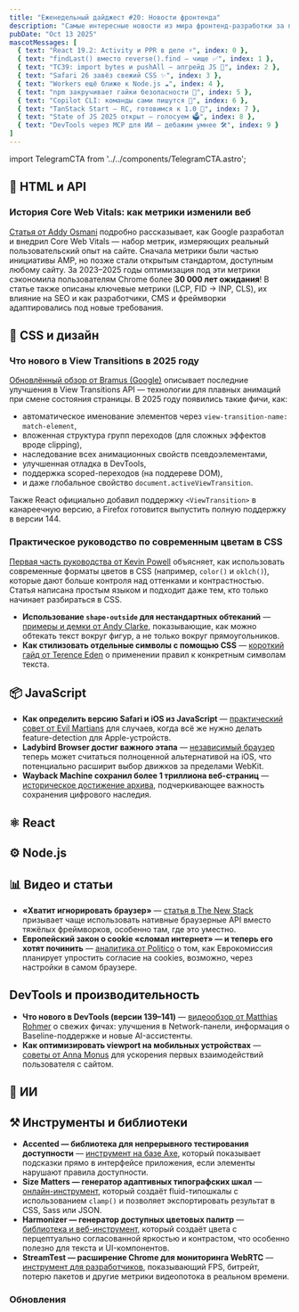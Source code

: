 ```yaml
---
title: "Еженедельный дайджест #20: Новости фронтенда"
description: "Самые интересные новости из мира фронтенд-разработки за последнюю неделю"
pubDate: "Oct 13 2025"
mascotMessages: [
  { text: "React 19.2: Activity и PPR в деле ⚡", index: 0 },
  { text: "findLast() вместо reverse().find — чище ✅", index: 1 },
  { text: "TC39: import bytes и pushAll — апгрейд JS 🧩", index: 2 },
  { text: "Safari 26 завёз свежий CSS ✨", index: 3 },
  { text: "Workers ещё ближе к Node.js ☁️", index: 4 },
  { text: "npm закручивает гайки безопасности 🔐", index: 5 },
  { text: "Copilot CLI: команды сами пишутся 🤖", index: 6 },
  { text: "TanStack Start — RC, готовимся к 1.0 🚀", index: 7 },
  { text: "State of JS 2025 открыт — голосуем 🗳️", index: 8 },
  { text: "DevTools через MCP для ИИ — дебажим умнее 🛠️", index: 9 }
]
---
```


import TelegramCTA from '../../components/TelegramCTA.astro';

## 🧪 HTML и API
### История Core Web Vitals: как метрики изменили веб
[Статья от Addy Osmani](https://frontendfoc.us/link/175288/web) подробно рассказывает, как Google разработал и внедрил Core Web Vitals — набор метрик, измеряющих реальный пользовательский опыт на сайте. Сначала метрики были частью инициативы AMP, но позже стали открытым стандартом, доступным любому сайту. За 2023–2025 годы оптимизация под эти метрики сэкономила пользователям Chrome более **30 000 лет ожидания**! В статье также описаны ключевые метрики (LCP, FID → INP, CLS), их влияние на SEO и как разработчики, CMS и фреймворки адаптировались под новые требования.

## 🎨 CSS и дизайн
### Что нового в View Transitions в 2025 году
[Обновлённый обзор от Bramus (Google)](https://frontendfoc.us/link/175344/web) описывает последние улучшения в View Transitions API — технологии для плавных анимаций при смене состояния страницы. В 2025 году появились такие фичи, как:
- автоматическое именование элементов через `view-transition-name: match-element`,
- вложенная структура групп переходов (для сложных эффектов вроде clipping),
- наследование всех анимационных свойств псевдоэлементами,
- улучшенная отладка в DevTools,
- поддержка scoped-переходов (на поддереве DOM),
- и даже глобальное свойство `document.activeViewTransition`.

Также React официально добавил поддержку `<ViewTransition>` в канареечную версию, а Firefox готовится выпустить полную поддержку в версии 144.

### Практическое руководство по современным цветам в CSS
[Первая часть руководства от Kevin Powell](https://frontendfoc.us/link/175290/web) объясняет, как использовать современные форматы цветов в CSS (например, `color()` и `oklch()`), которые дают больше контроля над оттенками и контрастностью. Статья написана простым языком и подходит даже тем, кто только начинает разбираться в CSS.

- **Использование `shape-outside` для нестандартных обтеканий** — [примеры и демки от Andy Clarke](https://frontendfoc.us/link/175301/web), показывающие, как можно обтекать текст вокруг фигур, а не только вокруг прямоугольников.
- **Как стилизовать отдельные символы с помощью CSS** — [короткий гайд от Terence Eden](https://frontendfoc.us/link/175304/web) о применении правил к конкретным символам текста.


<TelegramCTA/>

## 📦 JavaScript


- **Как определить версию Safari и iOS из JavaScript** — [практический совет от Evil Martians](https://frontendfoc.us/link/175302/web) для случаев, когда всё же нужно делать feature-detection для Apple-устройств.
- **Ladybird Browser достиг важного этапа** — [независимый браузер](https://frontendfoc.us/link/175293/web) теперь может считаться полноценной альтернативой на iOS, что потенциально расширит выбор движков за пределами WebKit.
- **Wayback Machine сохранил более 1 триллиона веб-страниц** — [историческое достижение архива](https://frontendfoc.us/link/175292/web), подчеркивающее важность сохранения цифрового наследия.

## ⚛️ React

## ⚙️ Node.js

## 📊 Видео и статьи
- **«Хватит игнорировать браузер»** — [статья в The New Stack](https://frontendfoc.us/link/175298/web) призывает чаще использовать нативные браузерные API вместо тяжёлых фреймворков, особенно там, где это уместно.
- **Европейский закон о cookie «сломал интернет» — и теперь его хотят починить** — [аналитика от Politico](https://frontendfoc.us/link/175297/web) о том, как Еврокомиссия планирует упростить согласие на cookies, возможно, через настройки в самом браузере.

## DevTools и производительность

- **Что нового в DevTools (версии 139–141)** — [видеообзор от Matthias Rohmer](https://frontendfoc.us/link/175300/web) о свежих фичах: улучшения в Network-панели, информация о Baseline-поддержке и новые AI-ассистенты.
- **Как оптимизировать viewport на мобильных устройствах** — [советы от Anna Monus](https://frontendfoc.us/link/175303/web) для ускорения первых взаимодействий пользователя с сайтом.


## 🤖 ИИ

## ⚒️ Инструменты и библиотеки
- **Accented — библиотека для непрерывного тестирования доступности** — [инструмент на базе Axe](https://frontendfoc.us/link/175306/web), который показывает подсказки прямо в интерфейсе приложения, если элементы нарушают правила доступности.
- **Size Matters — генератор адаптивных типографских шкал** — [онлайн-инструмент](https://frontendfoc.us/link/175309/web), который создаёт fluid-типошкалы с использованием `clamp()` и позволяет экспортировать результат в CSS, Sass или JSON.
- **Harmonizer — генератор доступных цветовых палитр** — [библиотека и веб-инструмент](https://frontendfoc.us/link/175312/web), который создаёт цвета с перцептуально согласованной яркостью и контрастом, что особенно полезно для текста и UI-компонентов.
- **StreamTest — расширение Chrome для мониторинга WebRTC** — [инструмент для разработчиков](https://frontendfoc.us/link/175315/web), показывающий FPS, битрейт, потерю пакетов и другие метрики видеопотока в реальном времени.

### Обновления










